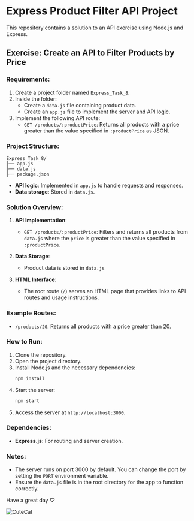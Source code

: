 # Express Product Filter API Project

This repository contains a solution to an API exercise using Node.js and Express.

## Exercise: Create an API to Filter Products by Price

### Requirements:
1. Create a project folder named `Express_Task_8`.
2. Inside the folder:
   - Create a `data.js` file containing product data.
   - Create an `app.js` file to implement the server and API logic.
3. Implement the following API route:
   - `GET /products/:productPrice`: Returns all products with a price greater than the value specified in `:productPrice` as JSON.

### Project Structure:
```plaintext
Express_Task_8/
├── app.js
├── data.js
├── package.json
```
- **API logic**: Implemented in `app.js` to handle requests and responses.
- **Data storage**: Stored in `data.js`.

### Solution Overview:

1. **API Implementation**:
   - `GET /products/:productPrice`: Filters and returns all products from `data.js` where the `price` is greater than the value specified in `:productPrice`.

2. **Data Storage**:
   - Product data is stored in `data.js`

3. **HTML Interface**:
   - The root route (`/`) serves an HTML page that provides links to API routes and usage instructions.

### Example Routes:
- `/products/20`: Returns all products with a price greater than 20.

### How to Run:
1. Clone the repository.
2. Open the project directory.
3. Install Node.js and the necessary dependencies:
   ```bash
   npm install
   ```
4. Start the server:
   ```bash
   npm start
   ```
5. Access the server at `http://localhost:3000`.

### Dependencies:
- **Express.js**: For routing and server creation.

### Notes:
- The server runs on port 3000 by default. You can change the port by setting the `PORT` environment variable.
- Ensure the `data.js` file is in the root directory for the app to function correctly.



Have a great day ♡

![CuteCat](https://github.com/user-attachments/assets/f703b009-6953-4755-a14f-8fdb80cf6169)

